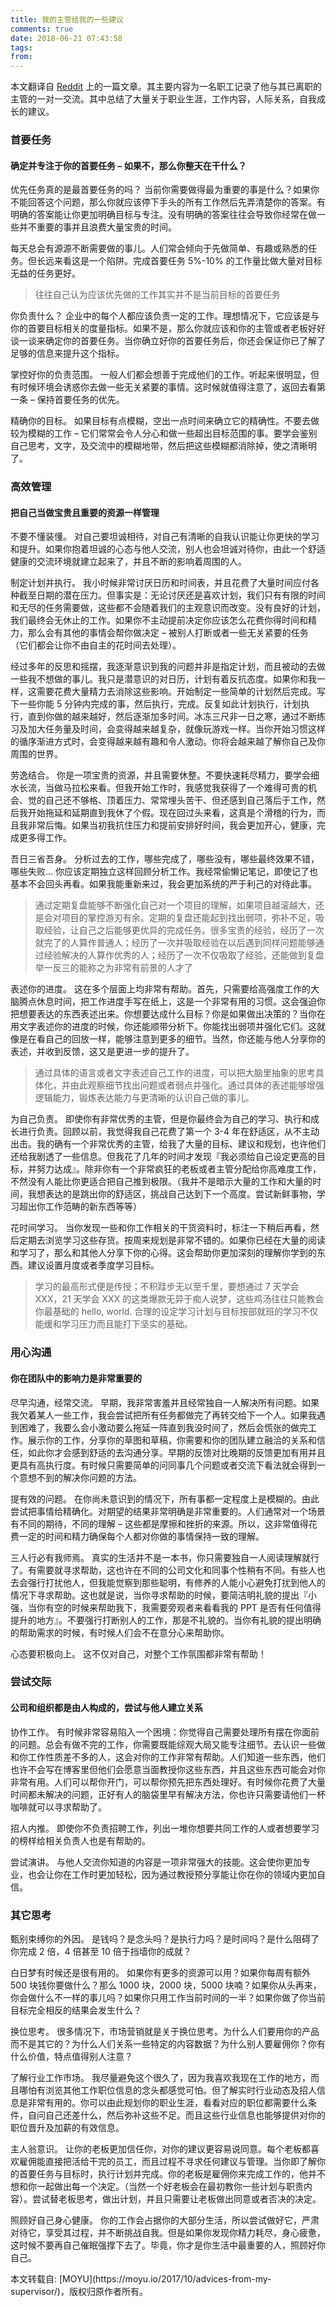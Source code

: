 ```yaml
---
title: 我的主管给我的一些建议
comments: true
date: 2018-06-21 07:43:58
tags:
from:
---
```


本文翻译自 [Reddit](https://www.reddit.com/r/startups/comments/74pms1/my_manager_who_i_loved_recently_left_my_company_i/) 上的一篇文章。其主要内容为一名职工记录了他与其已离职的主管的一对一交流。其中总结了大量关于职业生涯，工作内容，人际关系，自我成长的建议。

<!-- more -->

### 首要任务

#### 确定并专注于你的首要任务 – 如果不，那么你整天在干什么？

优先任务真的是最首要任务的吗？ 当前你需要做得最为重要的事是什么？如果你不能回答这个问题，那么你就应该停下手头的所有工作然后先弄清楚你的答案。有明确的答案能让你更加明确目标与专注。没有明确的答案往往会导致你经常在做一些并不重要的事并且浪费大量宝贵的时间。

每天总会有源源不断需要做的事儿。人们常会倾向于先做简单、有趣或熟悉的任务。但长远来看这是一个陷阱。完成首要任务 5%-10% 的工作量比做大量对目标无益的任务更好。

> 往往自己认为应该优先做的工作其实并不是当前目标的首要任务

你负责什么？ 企业中的每个人都应该负责一定的工作。理想情况下，它应该是与你的首要目标相关的度量指标。如果不是，那么你就应该和你的主管或者老板好好谈一谈来确定你的首要任务。当你确立好你的首要任务后，你还会保证你已了解了足够的信息来提升这个指标。

掌控好你的负责范围。 一般人们都会想善于完成他们的工作。听起来很明显，但有时候环境会诱惑你去做一些无关紧要的事情。这时候就值得注意了，返回去看第一条 – 保持首要任务的优先。

精确你的目标。 如果目标有点模糊，空出一点时间来确立它的精确性。不要去做较为模糊的工作 – 它们常常会令人分心和做一些超出目标范围的事。要学会鉴别自己思考，文字，及交流中的模糊地带，然后把这些模糊都消除掉，使之清晰明了。

### 高效管理

#### 把自己当做宝贵且重要的资源一样管理

不要不懂装懂。 对自己要坦诚相待，对自己有清晰的自我认识能让你更快的学习和提升。如果你抱着坦诚的心态与他人交流，别人也会坦诚对待你，由此一个舒适健康的交流环境就建立起来了，并且不断的影响着周围的人。

制定计划并执行。 我小时候非常讨厌日历和时间表，并且花费了大量时间应付各种截至日期的潜在压力。但事实是：无论讨厌还是喜欢计划，我们只有有限的时间和无尽的任务需要做，这些都不会随着我们的主观意识而改变。没有良好的计划，我们最终会无休止的工作。如果你不主动提前决定你应该怎么花费你得时间和精力，那么会有其他的事情会帮你做决定 – 被别人打断或者一些无关紧要的任务（它们都会让你不由自主的花时间去处理）。

经过多年的反思和摇摆，我逐渐意识到我的问题并非是指定计划，而且被动的去做一些我不想做的事儿。我只是潜意识的对日历，计划有着反抗态度。如果你和我一样，这需要花费大量精力去消除这些影响。开始制定一些简单的计划然后完成。写下一些你能 5 分钟内完成的事，然后执行，完成。反复如此计划执行，计划执行，直到你做的越来越好，然后逐渐加多时间。冰冻三尺非一日之寒，通过不断练习及加大任务量及时间，会变得越来越复杂，就像玩游戏一样。当你开始习惯这样的循序渐进方式时，会变得越来越有趣和令人激动。你将会越来越了解你自己及你周围的世界。

劳逸结合。 你是一项宝贵的资源，并且需要休整。不要快速耗尽精力，要学会细水长流，当做马拉松来看。但我开始工作时，我感觉我获得了一个难得可贵的机会、觉的自己还不够格、顶着压力、常常埋头苦干、但还感到自己落后于工作，然后我开始拖延和延期直到我休了个假。现在回过头来看，这真是个滑稽的行为，而且我非常后悔。如果当初我抗住压力和提前安排好时间，我会更加开心，健康，完成更多得工作。

吾日三省吾身。 分析过去的工作，哪些完成了，哪些没有，哪些最终效果不错，哪些失败… 你应该定期独立这样回顾分析工作。我经常偷懒记笔记，即使记了也基本不会回头再看。如果我能重新来过，我会更加系统的严于利己的对待此事。

> 通过定期复盘能够不断强化自己对一个项目的理解，如果项目越滚越大，还是会对项目的掌控游刃有余。定期的复盘还能起到找出弱项，弥补不足，吸取经验，让自己之后能够更优异的完成任务。很多宝贵的经验，经历了一次就完了的人算作普通人；经历了一次并吸取经验在以后遇到同样问题能够通过经验解决的人算作优秀的人；经历了一次不仅吸取了经验，还能做到复盘举一反三的能称之为非常有前景的人才了

表述你的进度。 这在多个层面上均非常有帮助。首先，只需要给高强度工作的大脑腾点休息时间，把工作进度手写在纸上，这是一个非常有用的习惯。这会强迫你把想要表达的东西表述出来。你想要达成什么目标？你是如果做出决策的？当你在用文字表述你的进度的时候，你还能顺带分析下。你能找出弱项并强化它们。这就像是在看自己的回放一样，能够注意到更多的细节。当然，你还能与他人分享你的表述，并收到反馈，这又是更进一步的提升了。

> 通过具体的语言或者文字表述自己工作的进度，可以把大脑里抽象的思考具体化，并由此观察细节找出问题或者弱点并强化。通过具体的表述能够增强逻辑能力，锻炼表达能力与更清晰的认识自己做的事儿。

为自己负责。 即使你有非常优秀的主管，但是你最终会为自己的学习、执行和成长进行负责。回顾以前，我觉得我自己花费了第一个 3-4 年在舒适区，从不主动出击。我的确有一个非常优秀的主管，给我了大量的目标、建议和规划，也许他们还给我剧透了一些信息。但我花了几年的时间才发现『我必须给自己设定更高的目标，并努力达成』。除非你有一个非常疯狂的老板或者主管分配给你高难度工作，不然没有人能比你更适合把自己推到极限。（我并不是暗示大量的工作和大量的时间，我想表达的是跳出你的舒适区，挑战自己达到下一个高度。尝试新鲜事物，学习超出你工作范畴的新东西等等）

花时间学习。 当你发现一些和你工作相关的干货资料时，标注一下稍后再看，然后定期去浏览学习这些存货。按周来规划是非常不错的。如果你已经在大量的阅读和学习了，那么和其他人分享下你的心得。这会帮助你更加深刻的理解你学到的东西。建议设置月度或者季度学习目标。

> 学习的最高形式便是传授；不积跬步无以至千里，要想通过 7 天学会 XXX，21 天学会 XXX 的这类爆款无异于痴人说梦，这些鸡汤往往只能教会你最基础的 hello, world. 合理的设定学习计划与目标按部就班的学习不仅能缓和学习压力而且能打下坚实的基础。

### 用心沟通

#### 你在团队中的影响力是非常重要的

尽早沟通，经常交流。 早期，我非常害羞并且经常独自一人解决所有问题。如果我欠着某人一些工作，我会尝试把所有任务都做完了再转交给下一个人。如果我遇到困难了，我要么会小激动要么拖延一阵直到我没时间了，然后会慌张的做完工作。展示你的工作，分享你的草图和草稿，你需要和你的团队建立融洽的关系和信任，如此你才会感到舒适的去沟通分享。早期的反馈对比晚期的反馈更加有用并且更具有高执行度。有时候只需要简单的问同事几个问题或者交流下看法就会得到一个意想不到的解决你问题的方法。

提有效的问题。 在你尚未意识到的情况下，所有事都一定程度上是模糊的。由此尝试把事情给精确化。对期望的结果非常明确是非常重要的。人们通常对一个场景有不同的期待，不同的理解 – 这些都是摩擦和挫折的来源。所以，这非常值得花费一定的时间和精力确保每个人都对你做的事情保持一致的理解。

三人行必有我师焉。 真实的生活并不是一本书，你只需要独自一人阅读理解就行了。有需要就寻求帮助，这也许在不同的公司文化和同事个性稍有不同。有些人也去会强行打扰他人，但我能觉察到那些聪明，有修养的人能小心避免打扰到他人的情况下寻求帮助。这也就是说，当你寻求帮助的时候，要简洁明礼貌的提出『小强，当你有空的时候来帮助我下，我需要旁观者来看看我的 PPT 是否有任何值得提升的地方』。不要强行打断别人的工作，那是不礼貌的。当你有礼貌的提出明确的帮助需求的时候，有时候人们会不在意分心来帮助你。

心态要积极向上。 这不仅对自己，对整个工作氛围都非常有帮助！

### 尝试交际

#### 公司和组织都是由人构成的，尝试与他人建立关系

协作工作。 有时候非常容易陷入一个困境：你觉得自己需要处理所有摆在你面前的问题。总会有做不完的工作，你需要既能综观大局又能专注细节。去认识一些做和你工作性质差不多的人，这会对你的工作非常有帮助。人们知道一些东西，他们也许不会写在博客里但他们会愿意当面教授你这些东西，并且这些东西可能会对你非常有用。人们可以帮你开门，可以帮你预先把东西处理好。有时候你花费了大量时间都未解决的问题，正好有人的脑袋里早有解决方法，你也许只需要请他们一杯咖啡就可以寻求帮助了。

招人内推。 即使你不负责招聘工作，列出一堆你想要共同工作的人或者想要学习的榜样给相关负责人也是有帮助的。

尝试演讲。 与他人交流你知道的内容是一项非常强大的技能。这会使你更加专业，也会让你在工作时更加轻松，因为通过教授预分享能让你在你的领域内更加自信。

### 其它思考

甄别束缚你的外因。 是钱吗？是念头吗？是执行力吗？是时间吗？是什么阻碍了你完成 2 倍，4 倍甚至 10 倍于挡墙你的成就？

白日梦有时候还是很有用的。 如果你有更多的资源可以用？如果你每周有额外 500 块钱你要做什么？那么 1000 块，2000 块，5000 块喃？如果你从头再来，你会做什么不一样的事儿吗？如果你只用工作当前时间的一半？如果你做了你当前目标完全相反的结果会发生什么？

换位思考。 很多情况下，市场营销就是关于换位思考。为什么人们要用你的产品而不是其它的？为什么人们关系一些特定的内容数据？为什么别人要雇佣你？你有什么价值，特点值得别人注意？

了解行业工作市场。 我尽量避免这个很久了，因为我喜欢我现在工作的地方，而且哪怕有浏览其他工作职位信息的念头都感觉可怕。但了解实时行业动态及招人信息是非常有用的。你可以由此规划你的职业生涯，看看对应的职位都需要什么条件，自问自己还差什么，然后弥补这些不足。而且这些行业信息也能够提供对你的职位晋升及加薪的有效信息。

主人翁意识。 让你的老板更加信任你，对你的建议更容易说同意。每个老板都喜欢雇佣能直接把活给干完的员工，而且过程不寻求任何建议与管理。当你即了解你的首要任务与目标时，执行计划并完成。你的老板是雇佣你来完成工作的，他并不想和你一起做出每一个决定。（当然一个好老板会在最初教你一些计划与职责内容）。尝试替老板思考，做出计划，并且只需要让老板做出同意或者否决的决定。

照顾好自己身心健康。 你的工作会占据你的大部分生活，所以尝试做好它，严肃对待它，享受其过程，并不断挑战自我。但是如果你发现你精力耗尽，身心疲惫，这时候不要再自己催眠强撑下去了。毕竟，你才是你生活中最重要的人，照顾好你自己。

<div class="tip">
本文转载自: [MOYU](https://moyu.io/2017/10/advices-from-my-supervisor/)，版权归原作者所有。
</div>
